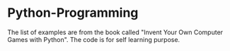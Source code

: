 Python-Programming
==================

The list of examples are from the book called "Invent Your Own Computer Games with Python". The code is for self learning purpose.
